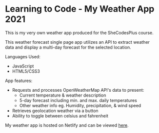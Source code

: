 # Learning to Code - My Weather App 2021
This is my very own weather app produced for the SheCodesPlus course.

This weather forecast single page app utilizes an API to extract weather data and display a multi-day forecast for the selected location.

Languages Used:

- JavaScript
- HTML5/CSS3

App features:

- Requests and processes OpenWeatherMap API's data to present: 
  - Current temperature & weather description
  - 5-day forecast including min. and max. daily temperatures
  - Other weather info eg. Humidity, precipitation, & wind speed
- Retrieves geolocation weather via a button
- Ability to toggle between celsius and fahrenheit

My weather app is hosted on Netlify and can be viewed <a href="https://zen-bhaskara-aec7cb.netlify.app/" rel="nofollow">here</a>.
